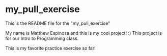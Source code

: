 # my_pull_exercise

This is the README file for the "my_pull_exercise"

My name is Matthew Espinosa and this is my cool project! :) 
This project is for our Intro to Programming class.

This is my favorite practice exercise so far!
